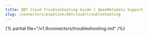 ```yaml
---
title: DBT Cloud Troubleshooting Guide | OpenMetadata Support
slug: /connectors/pipeline/dbtcloud/troubleshooting
---
```


{% partial file="/v1.9connectors/troubleshooting.md" /%}
